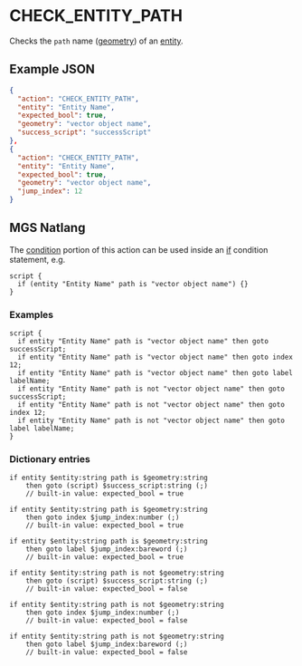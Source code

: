 # CHECK_ENTITY_PATH

Checks the `path` name ([geometry](../maps/vector_objects)) of an [entity](../entities).

## Example JSON

```json
{
  "action": "CHECK_ENTITY_PATH",
  "entity": "Entity Name",
  "expected_bool": true,
  "geometry": "vector object name",
  "success_script": "successScript"
},
{
  "action": "CHECK_ENTITY_PATH",
  "entity": "Entity Name",
  "expected_bool": true,
  "geometry": "vector object name",
  "jump_index": 12
}
```

## MGS Natlang

The [condition](../actions/conditional_gotos) portion of this action can be used inside an [if](../mgs/advanced_syntax/if_and_else) condition statement, e.g.

```mgs
script {
  if (entity "Entity Name" path is "vector object name") {}
}
```

### Examples

```mgs
script {
  if entity "Entity Name" path is "vector object name" then goto successScript;
  if entity "Entity Name" path is "vector object name" then goto index 12;
  if entity "Entity Name" path is "vector object name" then goto label labelName;
  if entity "Entity Name" path is not "vector object name" then goto successScript;
  if entity "Entity Name" path is not "vector object name" then goto index 12;
  if entity "Entity Name" path is not "vector object name" then goto label labelName;
}
```

### Dictionary entries

```
if entity $entity:string path is $geometry:string
    then goto (script) $success_script:string (;)
	// built-in value: expected_bool = true

if entity $entity:string path is $geometry:string
    then goto index $jump_index:number (;)
	// built-in value: expected_bool = true

if entity $entity:string path is $geometry:string
    then goto label $jump_index:bareword (;)
	// built-in value: expected_bool = true

if entity $entity:string path is not $geometry:string
    then goto (script) $success_script:string (;)
	// built-in value: expected_bool = false

if entity $entity:string path is not $geometry:string
    then goto index $jump_index:number (;)
	// built-in value: expected_bool = false

if entity $entity:string path is not $geometry:string
    then goto label $jump_index:bareword (;)
	// built-in value: expected_bool = false
```
